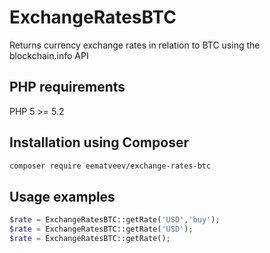 # ExchangeRatesBTC

Returns currency exchange rates in relation to BTC using the blockchain.info API

## PHP requirements

 PHP 5 >= 5.2
  
## Installation using Composer

```bash
composer require eematveev/exchange-rates-btc
```
 ## Usage examples

 ```php 
 $rate = ExchangeRatesBTC::getRate('USD','buy');
 $rate = ExchangeRatesBTC::getRate('USD');
 $rate = ExchangeRatesBTC::getRate();
 ```